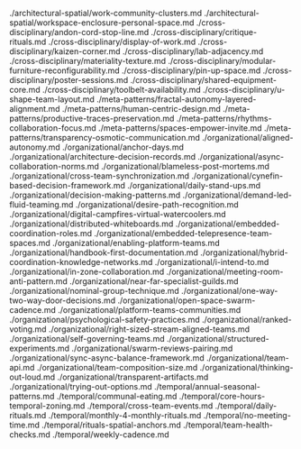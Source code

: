 ./architectural-spatial/work-community-clusters.md
./architectural-spatial/workspace-enclosure-personal-space.md
./cross-disciplinary/andon-cord-stop-line.md
./cross-disciplinary/critique-rituals.md
./cross-disciplinary/display-of-work.md
./cross-disciplinary/kaizen-corner.md
./cross-disciplinary/lab-adjacency.md
./cross-disciplinary/materiality-texture.md
./cross-disciplinary/modular-furniture-reconfigurability.md
./cross-disciplinary/pin-up-space.md
./cross-disciplinary/poster-sessions.md
./cross-disciplinary/shared-equipment-core.md
./cross-disciplinary/toolbelt-availability.md
./cross-disciplinary/u-shape-team-layout.md
./meta-patterns/fractal-autonomy-layered-alignment.md
./meta-patterns/human-centric-design.md
./meta-patterns/productive-traces-preservation.md
./meta-patterns/rhythms-collaboration-focus.md
./meta-patterns/spaces-empower-invite.md
./meta-patterns/transparency-osmotic-communication.md
./organizational/aligned-autonomy.md
./organizational/anchor-days.md
./organizational/architecture-decision-records.md
./organizational/async-collaboration-norms.md
./organizational/blameless-post-mortems.md
./organizational/cross-team-synchronization.md
./organizational/cynefin-based-decision-framework.md
./organizational/daily-stand-ups.md
./organizational/decision-making-patterns.md
./organizational/demand-led-fluid-teaming.md
./organizational/desire-path-recognition.md
./organizational/digital-campfires-virtual-watercoolers.md
./organizational/distributed-whiteboards.md
./organizational/embedded-coordination-roles.md
./organizational/embedded-telepresence-team-spaces.md
./organizational/enabling-platform-teams.md
./organizational/handbook-first-documentation.md
./organizational/hybrid-coordination-knowledge-networks.md
./organizational/i-intend-to.md
./organizational/in-zone-collaboration.md
./organizational/meeting-room-anti-pattern.md
./organizational/near-far-specialist-guilds.md
./organizational/nominal-group-technique.md
./organizational/one-way-two-way-door-decisions.md
./organizational/open-space-swarm-cadence.md
./organizational/platform-teams-communities.md
./organizational/psychological-safety-practices.md
./organizational/ranked-voting.md
./organizational/right-sized-stream-aligned-teams.md
./organizational/self-governing-teams.md
./organizational/structured-experiments.md
./organizational/swarm-reviews-pairing.md
./organizational/sync-async-balance-framework.md
./organizational/team-api.md
./organizational/team-composition-size.md
./organizational/thinking-out-loud.md
./organizational/transparent-artifacts.md
./organizational/trying-out-options.md
./temporal/annual-seasonal-patterns.md
./temporal/communal-eating.md
./temporal/core-hours-temporal-zoning.md
./temporal/cross-team-events.md
./temporal/daily-rituals.md
./temporal/monthly-4-monthly-rituals.md
./temporal/no-meeting-time.md
./temporal/rituals-spatial-anchors.md
./temporal/team-health-checks.md
./temporal/weekly-cadence.md
